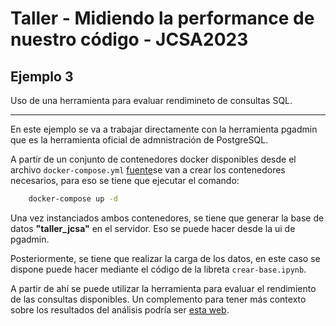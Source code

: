 # Taller - Midiendo la performance de nuestro código - JCSA2023

## Ejemplo 3

Uso de una herramienta para evaluar rendimineto de consultas SQL.

---

En este ejemplo se va a trabajar directamente con la herramienta pgadmin que es la herramienta oficial de admnistración de PostgreSQL.

A partir de un conjunto de contenedores docker disponibles desde el archivo `docker-compose.yml` [fuente](https://github.com/khezen/compose-postgres/tree/master)se van a crear los contenedores necesarios, para eso se tiene que ejecutar el comando:

~~~ bash
    docker-compose up -d
~~~

Una vez instanciados ambos contenedores, se tiene que generar la base de datos **"taller_jcsa"** en el servidor. Eso se puede hacer desde la ui de pgadmin.

Posteriormente, se tiene que realizar la carga de los datos, en este caso se dispone puede hacer mediante el código de la libreta `crear-base.ipynb`.

A partir de ahí se puede utilizar la herramienta para evaluar el rendimiento de las consultas disponibles. Un complemento para tener más contexto sobre los resultados del análisis podría ser [esta web](https://explain.depesz.com/).
